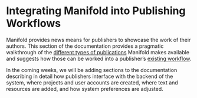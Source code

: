 # Integrating Manifold into Publishing Workflows

Manifold provides news means for publishers to showcase the work of their authors. This section of the documentation provides a pragmatic walkthrough of the [different types of publications](project_types.md) Manifold makes available and suggests how those can be worked into a publisher’s [existing workflow](workflow.md).

In the coming weeks, we will be adding sections to the documentation describing in detail how publishers interface with the backend of the system, where projects and user accounts are created, where text and resources are added, and how system preferences are adjusted.
